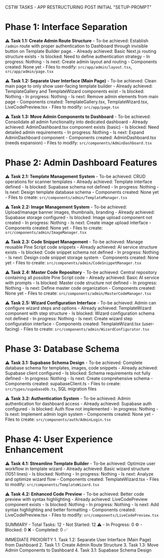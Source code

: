 CSTW TASKS - APP RESTRUCTURING POST INITIAL "SETUP-PROMPT"

# Phase 1: Interface Separation

⚠️ **Task 1.1: Create Admin Route Structure**
	- To-be achieved: Establish `/admin` route with proper authentication to Dashboard through invisible button on Template Builder page.
	- Already achieved: Basic Next.js routing structure exists
	- Is blocked: Need to define authentication strategy
	- In progress: Nothing
	- Is next: Create admin layout and routing
	- Components created: None yet
	- Files to modify: `src/app/admin/layout.tsx`, `src/app/admin/page.tsx`
	
⚠️ **Task 1.2: Separate User Interface (Main Page)**
	- To-be achieved: Clean main page to only show user-facing template builder
	- Already achieved: TemplateGallery and TemplateWizard components exist
	- Is blocked: Nothing
	- In progress: Nothing
	- Is next: Remove admin elements from main page
	- Components created: TemplateGallery.tsx, TemplateWizard.tsx, LiveCodePreview.tsx
	- Files to modify: `src/app/page.tsx`
	
⚠️ **Task 1.3: Move Admin Components to Dashboard**
	- To-be achieved: Consolidate all admin functionality into dedicated dashboard
	- Already achieved: AdminDashboard.tsx component exists (basic)
	- Is blocked: Need detailed admin requirements
	- In progress: Nothing
	- Is next: Expand AdminDashboard component
	- Components created: AdminDashboard.tsx (needs expansion)
	- Files to modify: `src/components/AdminDashboard.tsx`


# Phase 2: Admin Dashboard Features

⚠️ **Task 2.1: Template Management System**
	- To-be achieved: CRUD operations for scanner templates
	- Already achieved: Template interface defined
	- Is blocked: Supabase schema not defined
	- In progress: Nothing
	- Is next: Design template database schema
	- Components created: None yet
	- Files to create: `src/components/admin/TemplateManager.tsx`
	
⚠️ **Task 2.2: Image Management System**
	- To-be achieved: Upload/manage banner images, thumbnails, branding
	- Already achieved: Supabase storage configured
	- Is blocked: Image upload component not created
	- In progress: Nothing
	- Is next: Create image upload interface
	- Components created: None yet
	- Files to create: `src/components/admin/ImageManager.tsx`
	
⚠️ **Task 2.3: Code Snippet Management**
	- To-be achieved: Manage reusable Pine Script code snippets
	- Already achieved: AI service structure exists
	- Is blocked: Code snippet schema not defined
	- In progress: Nothing
	- Is next: Design code snippet storage system
	- Components created: None yet
	- Files to create: `src/components/admin/CodeSnippetManager.tsx`
	
⚠️ **Task 2.4: Master Code Repository**
	- To-be achieved: Central repository containing all possible Pine Script code
	- Already achieved: Basic AI service with prompts
	- Is blocked: Master code structure not defined
	- In progress: Nothing
	- Is next: Define master code organization
	- Components created: None yet
	- Files to create: `src/components/admin/MasterCodeManager.tsx`
	
⚠️ **Task 2.5: Wizard Configuration Interface**
	- To-be achieved: Admin can configure wizard steps and options
	- Already achieved: TemplateWizard component with step structure
	- Is blocked: Wizard configuration schema not defined
	- In progress: Nothing
	- Is next: Create wizard step configuration interface
	- Components created: TemplateWizard.tsx (user-facing)
	- Files to create: `src/components/admin/WizardConfigurator.tsx`


# Phase 3: Database Schema

⚠️ **Task 3.1: Supabase Schema Design**
	- To-be achieved: Complete database schema for templates, images, code snippets
	- Already achieved: Supabase client configured
	- Is blocked: Schema requirements not fully defined
	- In progress: Nothing
	- Is next: Create comprehensive schema
	- Components created: supabaseClient.ts
	- Files to create: `src/types/supabaseDb.ts`, SQL migration files
	
⚠️ **Task 3.2: Authentication System**
	- To-be achieved: Admin authentication for dashboard access
	- Already achieved: Supabase auth configured
	- Is blocked: Auth flow not implemented
	- In progress: Nothing
	- Is next: Implement admin login system
	- Components created: None yet
	- Files to create: `src/components/auth/AdminLogin.tsx`
	
	
# Phase 4: User Experience Enhancement
	
⚠️ **Task 4.1: Streamline Template Builder**
	- To-be achieved: Optimize user workflow in template wizard
	- Already achieved: Basic wizard structure (1051 lines)
	- Is blocked: Nothing
	- In progress: Nothing
	- Is next: Analyze and optimize wizard flow
	- Components created: TemplateWizard.tsx
	- Files to modify: `src/components/TemplateWizard.tsx`
	
⚠️ **Task 4.2: Enhanced Code Preview**
	- To-be achieved: Better code preview with syntax highlighting
	- Already achieved: LiveCodePreview component exists
	- Is blocked: Nothing
	- In progress: Nothing
	- Is next: Add syntax highlighting and better formatting
	- Components created: LiveCodePreview.tsx
	- Files to modify: `src/components/LiveCodePreview.tsx`


SUMMARY
	- Total Tasks: 12
	- Not Started: 12 ⚠️
	- In Progress:  0 ⚙️
	-     Blocked:  0 ❌
	-   Completed:  0 ✅


IMMEDIATE PROIORITY
	1. Task 1.2: Separate User Interface (Main Page) from Dashboard
	2. Task 1.1: Create Admin Route Structure
	3. Task 1.3: Move Admin Components to Dashboard
	4. Task 3.1: Supabase Schema Design